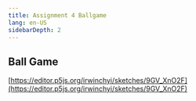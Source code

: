 ```yaml
---
title: Assignment 4 Ballgame
lang: en-US
sidebarDepth: 2
---
```


## Ball Game

[https://editor.p5js.org/irwinchyi/sketches/9GV_XnO2F](https://editor.p5js.org/irwinchyi/sketches/9GV_XnO2F)

